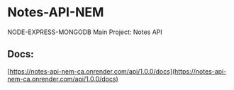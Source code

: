 # Notes-API-NEM
NODE-EXPRESS-MONGODB Main Project: Notes API

## Docs:
[https://notes-api-nem-ca.onrender.com/api/1.0.0/docs](https://notes-api-nem-ca.onrender.com/api/1.0.0/docs)
